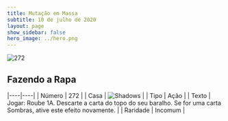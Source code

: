 ```yaml
---
title: Mutação em Massa
subtitle: 10 de julho de 2020
layout: page
show_sidebar: false
hero_image: ../hero.png
---
```


![272](https://cdn.keyforgegame.com/media/card_front/pt/479_272_G684FH42RWJR_pt.png)

## Fazendo a Rapa

|----|----|
| Número | 272 |
| Casa | ![Shadows](https://archonarcana.com/images/thumb/e/ee/Shadows.png/22px-Shadows.png "Sombras") |
| Tipo | Ação |
| Texto | Jogar: Roube 1A. Descarte a carta do topo do seu baralho. Se for uma carta Sombras, ative este efeito novamente. |
| Raridade | Incomum |
